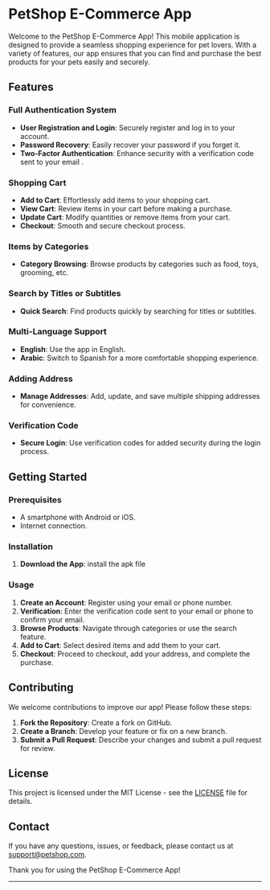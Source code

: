 # PetShop E-Commerce App

Welcome to the PetShop E-Commerce App! This mobile application is designed to provide a seamless shopping experience for pet lovers. With a variety of features, our app ensures that you can find and purchase the best products for your pets easily and securely.

## Features

### Full Authentication System
- **User Registration and Login**: Securely register and log in to your account.
- **Password Recovery**: Easily recover your password if you forget it.
- **Two-Factor Authentication**: Enhance security with a verification code sent to your email .

### Shopping Cart
- **Add to Cart**: Effortlessly add items to your shopping cart.
- **View Cart**: Review items in your cart before making a purchase.
- **Update Cart**: Modify quantities or remove items from your cart.
- **Checkout**: Smooth and secure checkout process.

### Items by Categories
- **Category Browsing**: Browse products by categories such as food, toys, grooming, etc.


### Search by Titles or Subtitles
- **Quick Search**: Find products quickly by searching for titles or subtitles.


### Multi-Language Support
- **English**: Use the app in English.
- **Arabic**: Switch to Spanish for a more comfortable shopping experience.

### Adding Address
- **Manage Addresses**: Add, update, and save multiple shipping addresses for convenience.


### Verification Code
- **Secure Login**: Use verification codes for added security during the login process.

## Getting Started

### Prerequisites
- A smartphone with Android or iOS.
- Internet connection.

### Installation
1. **Download the App**: install the apk file

### Usage
1. **Create an Account**: Register using your email or phone number.
2. **Verification**: Enter the verification code sent to your email or phone to confirm your email.
3. **Browse Products**: Navigate through categories or use the search feature.
4. **Add to Cart**: Select desired items and add them to your cart.
5. **Checkout**: Proceed to checkout, add your address, and complete the purchase.


## Contributing
We welcome contributions to improve our app! Please follow these steps:
1. **Fork the Repository**: Create a fork on GitHub.
2. **Create a Branch**: Develop your feature or fix on a new branch.
3. **Submit a Pull Request**: Describe your changes and submit a pull request for review.

## License
This project is licensed under the MIT License - see the [LICENSE](LICENSE) file for details.

## Contact
If you have any questions, issues, or feedback, please contact us at support@petshop.com.

Thank you for using the PetShop E-Commerce App!

---

